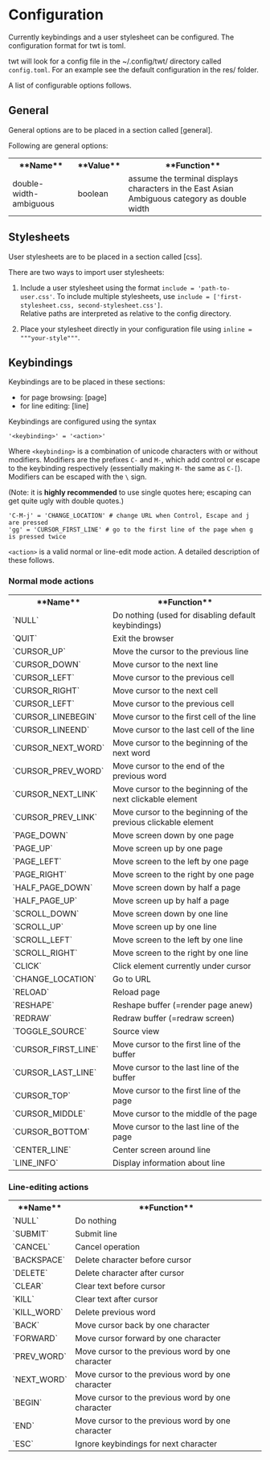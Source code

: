 # Configuration

Currently keybindings and a user stylesheet can be configured. The
configuration format for twt is toml.

twt will look for a config file in the ~/.config/twt/ directory called
`config.toml`. For an example see the default configuration in the res/ folder.

A list of configurable options follows.

## General

General options are to be placed in a section called [general].

Following are general options:

<table>
<tr><th>**Name**<th>**Value**<th>**Function**
<tr><td>double-width-ambiguous<td>boolean<td>assume the terminal displays characters in the East Asian Ambiguous category as double width
</table>

## Stylesheets

User stylesheets are to be placed in a section called [css].

There are two ways to import user stylesheets:

1. Include a user stylesheet using the format `include = 'path-to-user.css'`.
   To include multiple stylesheets, use `include = ['first-stylesheet.css,
   second-stylesheet.css']`.  
   Relative paths are interpreted as relative to the config directory.

2. Place your stylesheet directly in your configuration file using `inline =
   """your-style"""`.  

## Keybindings

Keybindings are to be placed in these sections:

* for page browsing: [page]
* for line editing: [line]

Keybindings are configured using the syntax

	'<keybinding>' = '<action>'

Where `<keybinding>` is a combination of unicode characters with or without
modifiers. Modifiers are the prefixes `C-` and `M-`, which add control or
escape to the keybinding respectively (essentially making `M-` the same as
`C-[`). Modifiers can be escaped with the `\` sign.

(Note: it is **highly recommended** to use single quotes here; escaping can get
quite ugly with double quotes.)

```Example:
'C-M-j' = 'CHANGE_LOCATION' # change URL when Control, Escape and j are pressed
'gg' = 'CURSOR_FIRST_LINE' # go to the first line of the page when g is pressed twice
```

`<action>` is a valid normal or line-edit mode action. A detailed
description of these follows.

### Normal mode actions

<table>
<tr><th>**Name**<th>**Function**
<tr><td>`NULL`<td>Do nothing (used for disabling default keybindings)
<tr><td>`QUIT`<td>Exit the browser
<tr><td>`CURSOR_UP`<td>Move the cursor to the previous line
<tr><td>`CURSOR_DOWN`<td>Move cursor to the next line
<tr><td>`CURSOR_LEFT`<td>Move cursor to the previous cell
<tr><td>`CURSOR_RIGHT`<td>Move cursor to the next cell
<tr><td>`CURSOR_LEFT`<td>Move cursor to the previous cell
<tr><td>`CURSOR_LINEBEGIN`<td>Move cursor to the first cell of the line
<tr><td>`CURSOR_LINEEND`<td>Move cursor to the last cell of the line
<tr><td>`CURSOR_NEXT_WORD`<td>Move cursor to the beginning of the next word
<tr><td>`CURSOR_PREV_WORD`<td>Move cursor to the end of the previous word
<tr><td>`CURSOR_NEXT_LINK`<td>Move cursor to the beginning of the next clickable element
<tr><td>`CURSOR_PREV_LINK`<td>Move cursor to the beginning of the previous clickable element
<tr><td>`PAGE_DOWN`<td>Move screen down by one page
<tr><td>`PAGE_UP`<td>Move screen up by one page
<tr><td>`PAGE_LEFT`<td>Move screen to the left by one page
<tr><td>`PAGE_RIGHT`<td>Move screen to the right by one page
<tr><td>`HALF_PAGE_DOWN`<td>Move screen down by half a page
<tr><td>`HALF_PAGE_UP`<td>Move screen up by half a page
<tr><td>`SCROLL_DOWN`<td>Move screen down by one line
<tr><td>`SCROLL_UP`<td>Move screen up by one line
<tr><td>`SCROLL_LEFT`<td>Move screen to the left by one line
<tr><td>`SCROLL_RIGHT`<td>Move screen to the right by one line
<tr><td>`CLICK`<td>Click element currently under cursor
<tr><td>`CHANGE_LOCATION`<td>Go to URL
<tr><td>`RELOAD`<td>Reload page
<tr><td>`RESHAPE`<td>Reshape buffer (=render page anew)
<tr><td>`REDRAW`<td>Redraw buffer (=redraw screen)
<tr><td>`TOGGLE_SOURCE`<td>Source view
<tr><td>`CURSOR_FIRST_LINE`<td>Move cursor to the first line of the buffer
<tr><td>`CURSOR_LAST_LINE`<td>Move cursor to the last line of the buffer
<tr><td>`CURSOR_TOP`<td>Move cursor to the first line of the page
<tr><td>`CURSOR_MIDDLE`<td>Move cursor to the middle of the page
<tr><td>`CURSOR_BOTTOM`<td>Move cursor to the last line of the page
<tr><td>`CENTER_LINE`<td>Center screen around line
<tr><td>`LINE_INFO`<td>Display information about line
</table>

### Line-editing actions

<table>
<tr><th>**Name**<th>**Function**
<tr><td>`NULL`<td>Do nothing
<tr><td>`SUBMIT`<td>Submit line
<tr><td>`CANCEL`<td>Cancel operation
<tr><td>`BACKSPACE`<td>Delete character before cursor
<tr><td>`DELETE`<td>Delete character after cursor
<tr><td>`CLEAR`<td>Clear text before cursor
<tr><td>`KILL`<td>Clear text after cursor
<tr><td>`KILL_WORD`<td>Delete previous word
<tr><td>`BACK`<td>Move cursor back by one character
<tr><td>`FORWARD`<td>Move cursor forward by one character
<tr><td>`PREV_WORD`<td>Move cursor to the previous word by one character
<tr><td>`NEXT_WORD`<td>Move cursor to the previous word by one character
<tr><td>`BEGIN`<td>Move cursor to the previous word by one character
<tr><td>`END`<td>Move cursor to the previous word by one character
<tr><td>`ESC`<td>Ignore keybindings for next character
</table>
